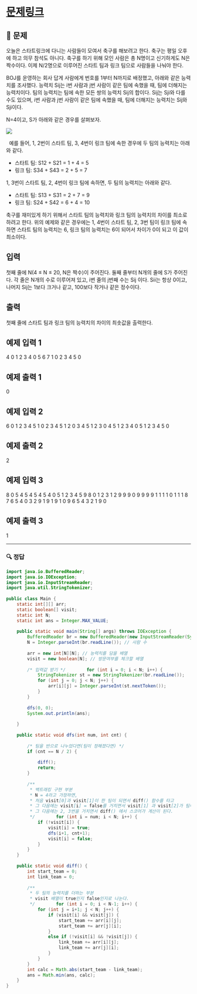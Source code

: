 # [문제링크](https://www.acmicpc.net/problem/14889)

## 📝 문제

오늘은 스타트링크에 다니는 사람들이 모여서 축구를 해보려고 한다. 축구는 평일 오후에 하고 의무 참석도 아니다. 축구를 하기 위해 모인 사람은 총 N명이고 신기하게도 N은 짝수이다. 이제 N/2명으로 이루어진 스타트 팀과 링크 팀으로 사람들을 나눠야 한다.

BOJ를 운영하는 회사 답게 사람에게 번호를 1부터 N까지로 배정했고, 아래와 같은 능력치를 조사했다. 능력치 Sij는 i번 사람과 j번 사람이 같은 팀에 속했을 때, 팀에 더해지는 능력치이다. 팀의 능력치는 팀에 속한 모든 쌍의 능력치 Sij의 합이다. Sij는 Sji와 다를 수도 있으며, i번 사람과 j번 사람이 같은 팀에 속했을 때, 팀에 더해지는 능력치는 Sij와 Sji이다.

N=4이고, S가 아래와 같은 경우를 살펴보자.

![](https://img1.daumcdn.net/thumb/R1280x0/?scode=mtistory2&fname=https%3A%2F%2Fblog.kakaocdn.net%2Fdn%2FsfsfH%2FbtrTigbo2Hz%2FPWqRkkOD0UyRtbksSGCrNk%2Fimg.png)

 
예를 들어, 1, 2번이 스타트 팀, 3, 4번이 링크 팀에 속한 경우에 두 팀의 능력치는 아래와 같다.

-   스타트 팀: S12 + S21 = 1 + 4 = 5
-   링크 팀: S34 + S43 = 2 + 5 = 7

1, 3번이 스타트 팀, 2, 4번이 링크 팀에 속하면, 두 팀의 능력치는 아래와 같다.

-   스타트 팀: S13 + S31 = 2 + 7 = 9
-   링크 팀: S24 + S42 = 6 + 4 = 10

축구를 재미있게 하기 위해서 스타트 팀의 능력치와 링크 팀의 능력치의 차이를 최소로 하려고 한다. 위의 예제와 같은 경우에는 1, 4번이 스타트 팀, 2, 3번 팀이 링크 팀에 속하면 스타트 팀의 능력치는 6, 링크 팀의 능력치는 6이 되어서 차이가 0이 되고 이 값이 최소이다.

## 입력

첫째 줄에 N(4 ≤ N ≤ 20, N은 짝수)이 주어진다. 둘째 줄부터 N개의 줄에 S가 주어진다. 각 줄은 N개의 수로 이루어져 있고, i번 줄의 j번째 수는 Sij 이다. Sii는 항상 0이고, 나머지 Sij는 1보다 크거나 같고, 100보다 작거나 같은 정수이다.

## 출력

첫째 줄에 스타트 팀과 링크 팀의 능력치의 차이의 최솟값을 출력한다.

## 예제 입력 1 

4
0 1 2 3
4 0 5 6
7 1 0 2
3 4 5 0

## 예제 출력 1 

0

## 예제 입력 2 

6
0 1 2 3 4 5
1 0 2 3 4 5
1 2 0 3 4 5
1 2 3 0 4 5
1 2 3 4 0 5
1 2 3 4 5 0

## 예제 출력 2 

2

## 예제 입력 3 

8
0 5 4 5 4 5 4 5
4 0 5 1 2 3 4 5
9 8 0 1 2 3 1 2
9 9 9 0 9 9 9 9
1 1 1 1 0 1 1 1
8 7 6 5 4 0 3 2
9 1 9 1 9 1 0 9
6 5 4 3 2 1 9 0

## 예제 출력 3 

1


---

### 🔍 정답

```java
import java.io.BufferedReader;  
import java.io.IOException;  
import java.io.InputStreamReader;  
import java.util.StringTokenizer;  
  
public class Main {  
    static int[][] arr;  
    static boolean[] visit;  
    static int N;  
    static int ans = Integer.MAX_VALUE;  
  
    public static void main(String[] args) throws IOException {  
        BufferedReader br = new BufferedReader(new InputStreamReader(System.in));  
        N = Integer.parseInt(br.readLine()); // 사람 수  
  
        arr = new int[N][N]; // 능력치를 담을 배열  
        visit = new boolean[N]; // 방문여부를 체크할 배열  
  
        /* 입력값 받기 */        for (int i = 0; i < N; i++) {  
            StringTokenizer st = new StringTokenizer(br.readLine());  
            for (int j = 0; j < N; j++) {  
                arr[i][j] = Integer.parseInt(st.nextToken());  
            }  
        }  
  
        dfs(0, 0);  
        System.out.println(ans);  
  
    }  
  
    public static void dfs(int num, int cnt) {  
  
        /* 팀을 반으로 나누었다면(팀이 정해졌다면) */  
        if (cnt == N / 2) {  
  
            diff();  
            return;  
        }  
  
        /**  
         * 백트래킹 구현 부분  
         * N = 4라고 가정하면,  
         * 처음 visit[0]과 visit[1]이 한 팀이 되면서 diff() 함수를 타고  
         * 그 다음에는 visit[i] = false를 거치면서 visit[1] 과 visit[2]가 팀이 되고  
         * 그 다음에는 2, 3번을 거치면서 diff() 에서 스코어가 계산이 된다.  
         */        for (int i = num; i < N; i++) {  
            if (!visit[i]) {  
                visit[i] = true;  
                dfs(i+1, cnt+1);  
                visit[i] = false;  
            }  
        }  
    }  
  
    public static void diff() {  
        int start_team = 0;  
        int link_team = 0;  
  
        /**  
         * 두 팀의 능력치를 더하는 부분  
         * visit 배열이 true인지 false인지로 나눈다.  
         */        for (int i = 0; i < N-1; i++) {  
            for (int j = i+1; j < N; j++) {  
                if (visit[i] && visit[j]) {  
                    start_team += arr[i][j];  
                    start_team += arr[j][i];  
                }  
                else if (!visit[i] && !visit[j]) {  
                    link_team += arr[i][j];  
                    link_team += arr[j][i];  
                }  
            }  
        }  
        int calc = Math.abs(start_team - link_team);  
        ans = Math.min(ans, calc);  
    }  
}
```

